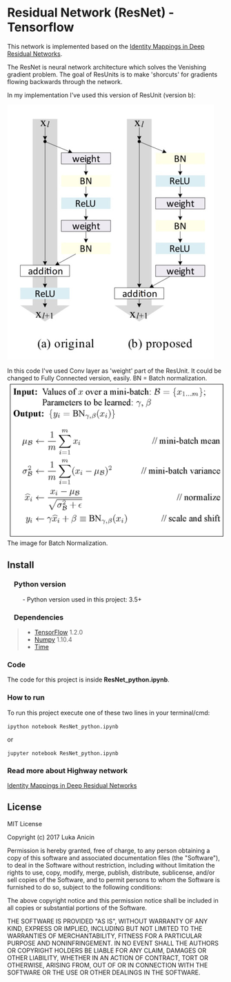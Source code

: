 # Residual Network (ResNet) - Tensorflow

This network is implemented based on the [Identity Mappings in Deep Residual Networks](https://arxiv.org/pdf/1603.05027.pdf).

The ResNet is neural network architecture which solves the Venishing gradient problem. The goal of ResUnits is to make 'shorcuts' for gradients flowing backwards through the network.

In my implementation I've used this version of ResUnit (version b):

![](resunit.jpeg)

In this code I've used Conv layer as 'weight' part of the ResUnit. It could be changed to Fully Connected version, easily. BN = Batch normalization.
![](batch_norm.PNG)
The image for Batch Normalization.

## Install

### &nbsp;&nbsp;&nbsp; Python version
&nbsp;&nbsp;&nbsp;&nbsp;&nbsp;&nbsp;&nbsp;&nbsp;&nbsp;- Python version used in this project: 3.5+

### &nbsp;&nbsp;&nbsp; Dependencies

> *  [TensorFlow](http://tensorflow.org) 1.2.0
> *  [Numpy](http://www.numpy.org) 1.10.4
> *  [Time]()


### Code

The code for this project is inside **ResNet_python.ipynb**.

### How to run

To run this project execute one of these two lines in your terminal/cmd:

`ipython notebook ResNet_python.ipynb`

or

`jupyter notebook ResNet_python.ipynb`


### Read more about Highway network

[Identity Mappings in Deep Residual Networks](https://arxiv.org/pdf/1603.05027.pdf)

## License

MIT License

Copyright (c) 2017 Luka Anicin

Permission is hereby granted, free of charge, to any person obtaining a copy
of this software and associated documentation files (the "Software"), to deal
in the Software without restriction, including without limitation the rights
to use, copy, modify, merge, publish, distribute, sublicense, and/or sell
copies of the Software, and to permit persons to whom the Software is
furnished to do so, subject to the following conditions:

The above copyright notice and this permission notice shall be included in all
copies or substantial portions of the Software.

THE SOFTWARE IS PROVIDED "AS IS", WITHOUT WARRANTY OF ANY KIND, EXPRESS OR
IMPLIED, INCLUDING BUT NOT LIMITED TO THE WARRANTIES OF MERCHANTABILITY,
FITNESS FOR A PARTICULAR PURPOSE AND NONINFRINGEMENT. IN NO EVENT SHALL THE
AUTHORS OR COPYRIGHT HOLDERS BE LIABLE FOR ANY CLAIM, DAMAGES OR OTHER
LIABILITY, WHETHER IN AN ACTION OF CONTRACT, TORT OR OTHERWISE, ARISING FROM,
OUT OF OR IN CONNECTION WITH THE SOFTWARE OR THE USE OR OTHER DEALINGS IN THE
SOFTWARE.
